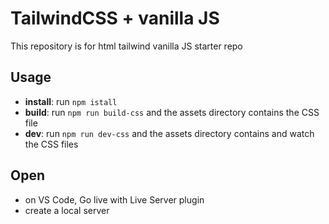 # TailwindCSS + vanilla JS

This repository is for html tailwind vanilla JS starter repo


## Usage
- **install**: run `npm istall`
- **build**: run `npm run build-css` and the assets directory contains the CSS file
- **dev**: run `npm run dev-css` and the assets directory contains and watch the CSS files

## Open
- on VS Code, Go live with Live Server plugin
- create a local server